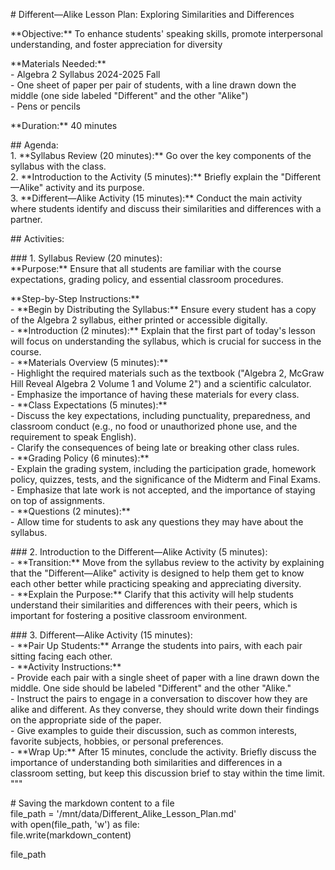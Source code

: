 \# Different—Alike Lesson Plan: Exploring Similarities and Differences

\*\*Objective:\*\* To enhance students' speaking skills, promote interpersonal understanding, and foster appreciation for diversity

\*\*Materials Needed:\*\*    
\- Algebra 2 Syllabus 2024-2025 Fall  
\- One sheet of paper per pair of students, with a line drawn down the middle (one side labeled "Different" and the other "Alike")  
\- Pens or pencils

\*\*Duration:\*\* 40 minutes

\#\# Agenda:  
1\. \*\*Syllabus Review (20 minutes):\*\* Go over the key components of the syllabus with the class.  
2\. \*\*Introduction to the Activity (5 minutes):\*\* Briefly explain the "Different—Alike" activity and its purpose.  
3\. \*\*Different—Alike Activity (15 minutes):\*\* Conduct the main activity where students identify and discuss their similarities and differences with a partner.

\#\# Activities:

\#\#\# 1\. Syllabus Review (20 minutes):  
\*\*Purpose:\*\* Ensure that all students are familiar with the course expectations, grading policy, and essential classroom procedures.

\*\*Step-by-Step Instructions:\*\*  
\- \*\*Begin by Distributing the Syllabus:\*\* Ensure every student has a copy of the Algebra 2 syllabus, either printed or accessible digitally.  
\- \*\*Introduction (2 minutes):\*\* Explain that the first part of today's lesson will focus on understanding the syllabus, which is crucial for success in the course.  
\- \*\*Materials Overview (5 minutes):\*\*   
  \- Highlight the required materials such as the textbook ("Algebra 2, McGraw Hill Reveal Algebra 2 Volume 1 and Volume 2") and a scientific calculator.  
  \- Emphasize the importance of having these materials for every class.  
\- \*\*Class Expectations (5 minutes):\*\*  
  \- Discuss the key expectations, including punctuality, preparedness, and classroom conduct (e.g., no food or unauthorized phone use, and the requirement to speak English).  
  \- Clarify the consequences of being late or breaking other class rules.  
\- \*\*Grading Policy (6 minutes):\*\*  
  \- Explain the grading system, including the participation grade, homework policy, quizzes, tests, and the significance of the Midterm and Final Exams.  
  \- Emphasize that late work is not accepted, and the importance of staying on top of assignments.  
\- \*\*Questions (2 minutes):\*\*  
  \- Allow time for students to ask any questions they may have about the syllabus.

\#\#\# 2\. Introduction to the Different—Alike Activity (5 minutes):  
\- \*\*Transition:\*\* Move from the syllabus review to the activity by explaining that the "Different—Alike" activity is designed to help them get to know each other better while practicing speaking and appreciating diversity.  
\- \*\*Explain the Purpose:\*\* Clarify that this activity will help students understand their similarities and differences with their peers, which is important for fostering a positive classroom environment.

\#\#\# 3\. Different—Alike Activity (15 minutes):  
\- \*\*Pair Up Students:\*\* Arrange the students into pairs, with each pair sitting facing each other.  
\- \*\*Activity Instructions:\*\*  
  \- Provide each pair with a single sheet of paper with a line drawn down the middle. One side should be labeled "Different" and the other "Alike."  
  \- Instruct the pairs to engage in a conversation to discover how they are alike and different. As they converse, they should write down their findings on the appropriate side of the paper.  
  \- Give examples to guide their discussion, such as common interests, favorite subjects, hobbies, or personal preferences.  
\- \*\*Wrap Up:\*\* After 15 minutes, conclude the activity. Briefly discuss the importance of understanding both similarities and differences in a classroom setting, but keep this discussion brief to stay within the time limit.  
"""

\# Saving the markdown content to a file  
file\_path \= '/mnt/data/Different\_Alike\_Lesson\_Plan.md'  
with open(file\_path, 'w') as file:  
    file.write(markdown\_content)

file\_path
